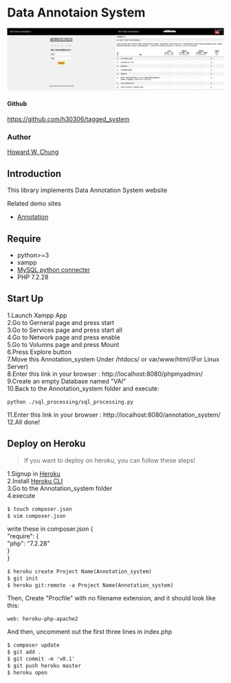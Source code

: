 # Data Annotaion System
<img src="1.png" width="50%"><img src="2.png" width="50%">
#### Github

https://github.com/h30306/tagged_system

### Author

[Howard W. Chung](https://github.com/h30306)

## Introduction

This library implements Data Annotation System website

Related demo sites
- [Annotation]()

## Require

- python>=3
- xampp
- [MySQL python connecter](https://dev.mysql.com/downloads/connector/python/)
- PHP 7.2.28

## Start Up

1.Launch Xampp App<br>
2.Go to Gerneral page and press start<br>
3.Go to Services page and press start all<br>
4.Go to Network page and press enable<br>
5.Go to Volumns page and press Mount<br>
6.Press Explore button<br>
7.Move this Annotation_system Under /htdocs/ or var/www/html/(For Linux Server)<br>
8.Enter this link in your browser : http://localhost:8080/phpmyadmin/<br>
9.Create an empty Database named "VAI"<br>
10.Back to the Annotation_system folder and execute:<br>
```
python ./sql_processing/sql_processing.py
```
11.Enter this link in your browser : http://localhost:8080/annotation_system/
12.All done!

## Deploy on Heroku
>If you want to deploy on heroku, you can follow these steps!

1.Signup in [Heroku](https://dashboard.heroku.com)<br>
2.Install [Heroku CLI](https://devcenter.heroku.com/articles/heroku-cli)<br>
3.Go to the Annotation_system folder<br>
4.execute<br>
```
$ touch composer.json
$ vim composer.json
```
write these in composer.json
{<br>
  "require": {<br>
    "php": "7.2.28"<br>
  }<br>
}<br>
```
$ heroku create Project Name(Annotation_system)
$ git init
$ heroku git:remote -a Project Name(Annotation_system)
```
Then,
Create "Procfile" with no filename extension, and it should look like this:
```
web: heroku-php-apache2
```
And then, uncomment out the first three lines in index.php
```
$ composer update
$ git add .
$ git commit -m 'v0.1'
$ git push heroku master
$ heroku open
```


